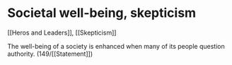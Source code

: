 # Societal well-being, skepticism

[[Heros and Leaders]], [[Skepticism]]

The well-being of a society is enhanced when many of its people question authority.
(149/[[Statement]])